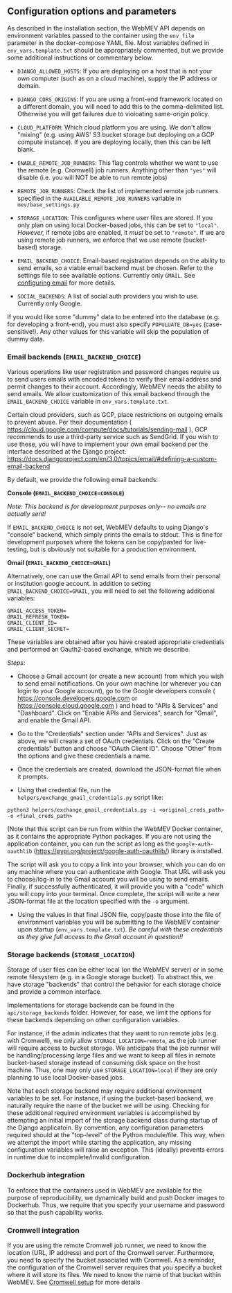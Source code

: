 ## Configuration options and parameters

As described in the installation section, the WebMEV API depends on environment variables passed to the container using the `env_file` parameter in the docker-compose YAML file.  Most variables defined in `env_vars.template.txt` should be appropriately commented, but we provide some additional instructions or commentary below.


- `DJANGO_ALLOWED_HOSTS`: If you are deploying on a host that is not your own computer (such as on a cloud machine), supply the IP address or domain.

- `DJANGO_CORS_ORIGINS`: If you are using a front-end framework located on a different domain, you will need to add this to the comma-delimited list.  Otherwise you will get failures due to violoating same-origin policy.

- `CLOUD_PLATFORM`: Which cloud platform you are using. We don't allow "mixing" (e.g. using AWS' S3 bucket storage but deploying on a GCP compute instance). If you are deploying locally, then this can be left blank.

- `ENABLE_REMOTE_JOB_RUNNERS`: This flag controls whether we want to use the remote (e.g. Cromwell) job runners. Anything other than `"yes"` will disable (i.e. you will NOT be able to run remote jobs)

- `REMOTE_JOB_RUNNERS`: Check the list of implemented remote job runners specified in the `AVAILABLE_REMOTE_JOB_RUNNERS` variable in `mev/base_settings.py`

- `STORAGE_LOCATION`: This configures where user files are stored. If you only plan on using local Docker-based jobs, this can be set to `"local"`. *However,* if remote jobs are enabled, it *must* be set to `"remote"`. If we are using remote job runners, we enforce that we use remote (bucket-based) storage.

- `EMAIL_BACKEND_CHOICE`: Email-based registration depends on the ability to send emails, so a viable email backend must be chosen.  Refer to the settings file to see available options.  Currently only `GMAIL`. See [configuring email](#email) for more details.

- `SOCIAL_BACKENDS`: A list of social auth providers you wish to use.  Currently only Google.

 
If you would like some "dummy" data to be entered into the database (e.g. for developing a front-end), you must also specify `POPULUATE_DB=yes` (case-sensitive!).  Any other values for this variable will skip the population of dummy data.


### Email backends (`EMAIL_BACKEND_CHOICE`) <a name="email"></a>

Various operations like user registration and password changes require us to send users emails with encoded tokens to verify their email address and permit changes to their account.  Accordingly, WebMEV needs the ability to send emails.  We allow customization of this email backend through the `EMAIL_BACKEND_CHOICE` variable in `env_vars.template.txt`.

Certain cloud providers, such as GCP, place restrictions on outgoing emails to prevent abuse.  Per their documentation ( https://cloud.google.com/compute/docs/tutorials/sending-mail ), GCP recommends to use a third-party service such as SendGrid.  If you wish to use these, you will have to implement your own email backend per the interface described at the Django project: https://docs.djangoproject.com/en/3.0/topics/email/#defining-a-custom-email-backend

By default, we provide the following email backends:

**Console (`EMAIL_BACKEND_CHOICE=CONSOLE`)**

*Note: This backend is for development purposes only-- no emails are actually sent!*

If `EMAIL_BACKEND_CHOICE` is not set, WebMEV defaults to using Django's "console" backend, which simply prints the emails to stdout.  This is fine for development purposes where the tokens can be copy/pasted for live-testing, but is obviously not suitable for a production environment.

**Gmail (`EMAIL_BACKEND_CHOICE=GMAIL`)**

Alternatively, one can use the Gmail API to send emails from their personal or institution google account.  In addition to setting `EMAIL_BACKEND_CHOICE=GMAIL`, you will need to set the following additional variables:
```
GMAIL_ACCESS_TOKEN=
GMAIL_REFRESH_TOKEN=
GMAIL_CLIENT_ID=
GMAIL_CLIENT_SECRET=
```   

These variables are obtained after you have created appropriate credentials and performed an Oauth2-based exchange, which we describe.

*Steps:*

- Choose a Gmail account (or create a new account) from which you wish to send email notifications.  On your own machine (or wherever you can login to your Google account), go to the Google developers console ( https://console.developers.google.com  or https://console.cloud.google.com ) and head to "APIs & Services" and "Dashboard".  Click on "Enable APIs and Services", search for "Gmail", and enable the Gmail API. 

- Go to the "Credentials" section under "APIs and Services".  Just as above, we will create a set of OAuth credentials.  Click on the "Create credentials" button and choose "OAuth Client ID".   Choose "Other" from the options and give these credentials a name.

- Once the credentials are created, download the JSON-format file when it prompts.

- Using that credential file, run the `helpers/exchange_gmail_credentials.py` script like:

```
python3 helpers/exchange_gmail_credentials.py -i <original_creds_path> -o <final_creds_path>
```
(Note that this script can be run from within the WebMEV Docker container, as it contains the appropriate Python packages.  If you are not using the application container, you can run the script as long as the `google-auth-oauthlib` (https://pypi.org/project/google-auth-oauthlib/) library is installed.

The script will ask you to copy a link into your browser, which you can do on any machine where you can authenticate with Google.  That URL will ask you to choose/log-in to the Gmail account you will be using to send emails.  Finally, if successfully authenticated, it will provide you with a "code" which you will copy into your terminal.  Once complete, the script will write a new JSON-format file at the location specified with the `-o` argument.

- Using the values in that final JSON file, copy/paste those into the file of environment variables you will be submitting to the WebMEV container upon startup (`env_vars.template.txt`). *Be careful with these credentials as they give full access to the Gmail account in question!!*  

### Storage backends (`STORAGE_LOCATION`)

Storage of user files can be either local (on the WebMEV server) or in some remote filesystem (e.g. in a Google storage bucket).  To abstract this, we have storage "backends" that control the behavior for each storage choice and provide a common interface.

Implementations for storage backends can be found in the `api/storage_backends` folder. However, for ease, we limit the options for these backends depending on other configuration variables.

For instance, if the admin indicates that they want to run remote jobs (e.g. with Cromwell), we only allow  `STORAGE_LOCATION=remote`, as the job runner will require access to bucket storage. We anticipate that the job runner will be handling/processing large files and we want to keep all files in remote bucket-based storage instead of consuming disk space on the host machine.  Thus, one may only use `STORAGE_LOCATION=local` if they are only planning to use local Docker-based jobs.

Note that each storage backend may require additional environment variables to be set. For instance, if using the bucket-based backend, we naturally require the name of the bucket we will be using. Checking for these additional required environment variables is accomplished by attempting an initial import of the storage backend class during startup of the Django applicatoin.  By convention, any configuration parameters required should at the "top-level" of the Python module/file.  This way, when we attempt the import while starting the application, any missing configuration variables will raise an exception.  This (ideally) prevents errors in runtime due to incomplete/invalid configuration.

### Dockerhub integration

To enforce that the containers used in WebMEV are available for the purpose of reproducibility, we dynamically build and push Docker images to Dockerhub. Thus, we require that you specify your username and password so that the push capability works.

### Cromwell integration

If you are using the remote Cromwell job runner, we need to know the location (URL, IP address) and port of the Cromwell server. Furthermore, you need to specify the bucket associated with Cromwell. As a reminder, the configuration of the Cromwell server requires that you specify a bucket where it will store its files. We need to know the name of that bucket within WebMEV. See [Cromwell setup](cromwell_setup.md) for more details
